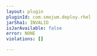 ```yaml
---
layout: plugin
pluginId: com.smojum.deploy.rhel
jarSha1: INVALID
isJarAvailable: false
error: NONE
violations: []

---
```

